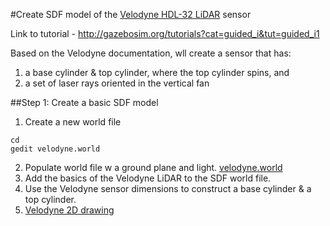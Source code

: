 #Create SDF model of the [Velodyne HDL-32 LiDAR](http://velodynelidar.com/hdl-32e.html) sensor

Link to tutorial - http://gazebosim.org/tutorials?cat=guided_i&tut=guided_i1

Based on the Velodyne documentation, wll create a sensor that has:

1. a base cylinder & top cylinder, where the top cylinder spins, and
2. a set of laser rays oriented in the vertical fan

##Step 1: Create a basic SDF model

1. Create a new world file

  ```
  cd
  gedit velodyne.world
  ```
2. Populate world file w a ground plane and light. [velodyne.world]()
3. Add the basics of the Velodyne LiDAR to the SDF world file.
  1. Use the Velodyne sensor dimensions to construct a base cylinder & a top cylinder.
  2. [Velodyne 2D drawing](http://velodynelidar.com/lidar/hdldownloads/86-0106%20REV%20A%20OUTLINE%20DRAWING%20HDL-32E.pdf)


